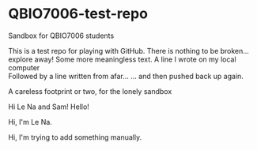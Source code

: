 # QBIO7006-test-repo

Sandbox for QBIO7006 students

This is a test repo for playing with GitHub. There is nothing to be broken... explore away!
Some more meaningless text.
A line I wrote on my local computer  
Followed by a line written from afar...
... and then pushed back up again.

A careless footprint or two, for the lonely sandbox


Hi Le Na and Sam!
Hello!

Hi, I'm Le Na.

Hi, I'm trying to add something manually.
